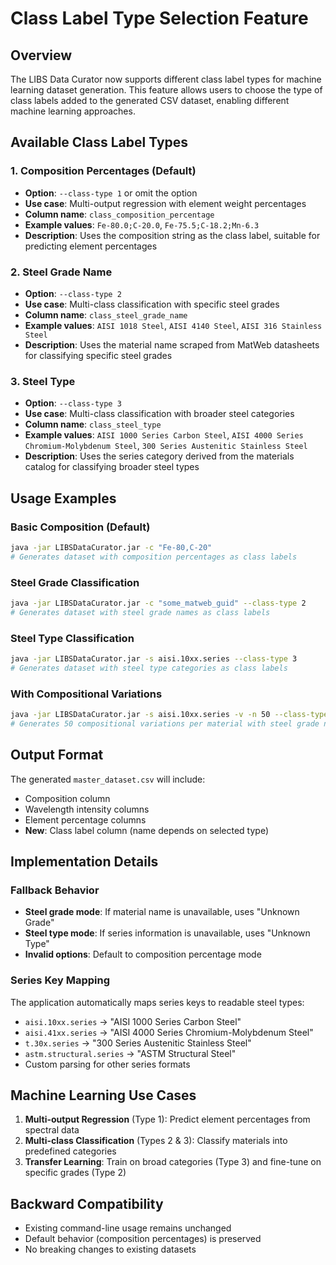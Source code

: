 # Class Label Type Selection Feature

## Overview

The LIBS Data Curator now supports different class label types for machine learning dataset generation. This feature allows users to choose the type of class labels added to the generated CSV dataset, enabling different machine learning approaches.

## Available Class Label Types

### 1. Composition Percentages (Default)
- **Option**: `--class-type 1` or omit the option
- **Use case**: Multi-output regression with element weight percentages
- **Column name**: `class_composition_percentage`
- **Example values**: `Fe-80.0;C-20.0`, `Fe-75.5;C-18.2;Mn-6.3`
- **Description**: Uses the composition string as the class label, suitable for predicting element percentages

### 2. Steel Grade Name
- **Option**: `--class-type 2`
- **Use case**: Multi-class classification with specific steel grades
- **Column name**: `class_steel_grade_name`
- **Example values**: `AISI 1018 Steel`, `AISI 4140 Steel`, `AISI 316 Stainless Steel`
- **Description**: Uses the material name scraped from MatWeb datasheets for classifying specific steel grades

### 3. Steel Type
- **Option**: `--class-type 3`
- **Use case**: Multi-class classification with broader steel categories
- **Column name**: `class_steel_type`
- **Example values**: `AISI 1000 Series Carbon Steel`, `AISI 4000 Series Chromium-Molybdenum Steel`, `300 Series Austenitic Stainless Steel`
- **Description**: Uses the series category derived from the materials catalog for classifying broader steel types

## Usage Examples

### Basic Composition (Default)
```bash
java -jar LIBSDataCurator.jar -c "Fe-80,C-20"
# Generates dataset with composition percentages as class labels
```

### Steel Grade Classification
```bash
java -jar LIBSDataCurator.jar -c "some_matweb_guid" --class-type 2
# Generates dataset with steel grade names as class labels
```

### Steel Type Classification  
```bash
java -jar LIBSDataCurator.jar -s aisi.10xx.series --class-type 3
# Generates dataset with steel type categories as class labels
```

### With Compositional Variations
```bash
java -jar LIBSDataCurator.jar -s aisi.10xx.series -v -n 50 --class-type 2
# Generates 50 compositional variations per material with steel grade names
```

## Output Format

The generated `master_dataset.csv` will include:
- Composition column
- Wavelength intensity columns  
- Element percentage columns
- **New**: Class label column (name depends on selected type)

## Implementation Details

### Fallback Behavior
- **Steel grade mode**: If material name is unavailable, uses "Unknown Grade"
- **Steel type mode**: If series information is unavailable, uses "Unknown Type"
- **Invalid options**: Default to composition percentage mode

### Series Key Mapping
The application automatically maps series keys to readable steel types:
- `aisi.10xx.series` → "AISI 1000 Series Carbon Steel"
- `aisi.41xx.series` → "AISI 4000 Series Chromium-Molybdenum Steel"
- `t.30x.series` → "300 Series Austenitic Stainless Steel"
- `astm.structural.series` → "ASTM Structural Steel"
- Custom parsing for other series formats

## Machine Learning Use Cases

1. **Multi-output Regression** (Type 1): Predict element percentages from spectral data
2. **Multi-class Classification** (Types 2 & 3): Classify materials into predefined categories
3. **Transfer Learning**: Train on broad categories (Type 3) and fine-tune on specific grades (Type 2)

## Backward Compatibility

- Existing command-line usage remains unchanged
- Default behavior (composition percentages) is preserved
- No breaking changes to existing datasets
